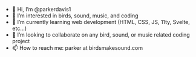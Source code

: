 - 👋 Hi, I’m @parkerdavis1
- 👀 I’m interested in birds, sound, music, and coding
- 🌱 I’m currently learning web development (HTML, CSS, JS, 11ty, Svelte, etc...)
- 💞️ I’m looking to collaborate on any bird, sound, or music related coding project
- 📫 How to reach me: parker at birdsmakesound.com

<!---
parkerdavis1/parkerdavis1 is a ✨ special ✨ repository because its `README.md` (this file) appears on your GitHub profile.
You can click the Preview link to take a look at your changes.
--->
